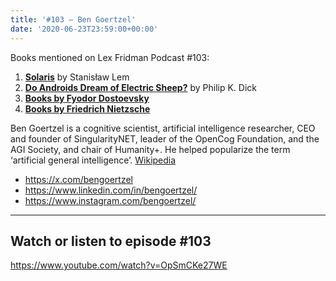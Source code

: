 ```yaml
---
title: '#103 – Ben Goertzel'
date: '2020-06-23T23:59:00+00:00'
---
```


Books mentioned on Lex Fridman Podcast #103:

1. <b><a href="https://amzn.to/3Uc3qim" target="_blank" rel="sponsored noopener noreferrer">Solaris</a></b> by Stanisław Lem
2. <b><a href="https://amzn.to/3F57D2Q" target="_blank" rel="sponsored noopener noreferrer">Do Androids Dream of Electric Sheep?</a></b> by Philip K. Dick
3. <b><a href="https://amzn.to/3VwM0hg" target="_blank" rel="sponsored noopener noreferrer">Books by Fyodor Dostoevsky</a></b>
4. <b><a href="https://amzn.to/3VcBHiD" target="_blank" rel="sponsored noopener noreferrer">Books by Friedrich Nietzsche</a></b>

<!--more-->

Ben Goertzel is a cognitive scientist, artificial intelligence researcher, CEO and founder of SingularityNET, leader of the OpenCog Foundation, and the AGI Society, and chair of Humanity+. He helped popularize the term ‘artificial general intelligence’. <a href="https://en.wikipedia.org/wiki/Ben_Goertzel" target="_blank">Wikipedia</a>

- <a href="https://x.com/bengoertzel" target="_blank">https://x.com/bengoertzel</a>
- <a href="https://www.linkedin.com/in/bengoertzel/" target="_blank">https://www.linkedin.com/in/bengoertzel/</a>
- <a href="https://www.instagram.com/bengoertzel/" target="_blank">https://www.instagram.com/bengoertzel/</a>

- - - - - -

## Watch or listen to episode #103

<https://www.youtube.com/watch?v=OpSmCKe27WE>